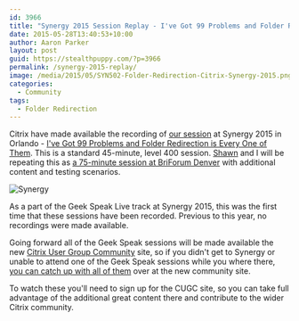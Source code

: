 ```yaml
---
id: 3966
title: "Synergy 2015 Session Replay - I've Got 99 Problems and Folder Redirection is Every One of Them"
date: 2015-05-28T13:40:53+10:00
author: Aaron Parker
layout: post
guid: https://stealthpuppy.com/?p=3966
permalink: /synergy-2015-replay/
image: /media/2015/05/SYN502-Folder-Redirection-Citrix-Synergy-2015.png
categories:
  - Community
tags:
  - Folder Redirection
---
```


Citrix have made available the recording of [our session]({{site.baseurl}}/citrix-synergy-2015/) at Synergy 2015 in Orlando - [I've Got 99 Problems and Folder Redirection is Every One of Them](https://www.mycugc.org/p/do/sd/sid=25). This is a standard 45-minute, level 400 session. [Shawn](https://twitter.com/shawnbass) and I will be repeating this as [a 75-minute session at BriForum Denver](http://briforum.com/US/sessions.html) with additional content and testing scenarios.

![Synergy]({{site.baseurl}}/media/2015/05/IMG_2073.jpg)

As a part of the Geek Speak Live track at Synergy 2015, this was the first time that these sessions have been recorded. Previous to this year, no recordings were made available.

Going forward all of the Geek Speak sessions will be made available the new [Citrix User Group Community](https://www.mycugc.org/p/do/sd/sid=25) site, so if you didn't get to Synergy or unable to attend one of the Geek Speak sessions while you where there, [you can catch up with all of them](https://www.mycugc.org/p/do/si/topic=18) over at the new community site.

To watch these you'll need to sign up for the CUGC site, so you can take full advantage of the additional great content there and contribute to the wider Citrix community.
